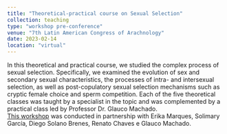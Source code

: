 ```yaml
---
title: "Theoretical-practical course on Sexual Selection"
collection: teaching
type: "workshop pre-conference"
venue: "7th Latin American Congress of Arachnology"
date: 2023-02-14
location: "virtual"
---
```


In this theoretical and practical course, we studied the complex process of sexual selection. Specifically, we examined the evolution of sex and secondary sexual characteristics, the processes of intra- and intersexual selection, as well as post-copulatory sexual selection mechanisms such as cryptic female choice and sperm competition.
Each of the five theoretical classes was taught by a specialist in the topic and was complemented by a practical class led by Professor Dr. Glauco Machado.<br>
[This workshop](https://viiclaracnologia.wixsite.com/viicla/seleccionsexual?lang=pt) was conducted in partnership with Erika Marques, Solimary García, Diego Solano Brenes, Renato Chaves e Glauco Machado.
